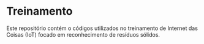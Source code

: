 # Treinamento
Este repositório contém o códigos utilizados no treinamento de Internet das Coisas (IoT) focado em reconhecimento de resíduos sólidos.
